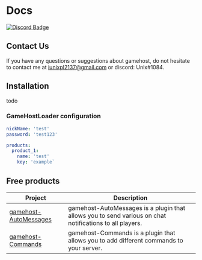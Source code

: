 # Docs

[![Discord Badge](https://discordapp.com/api/guilds/757105576370241626/widget.png)](https://discord.gg/rGPqAhFW5B)

## Contact Us
If you have any questions or suggestions about gamehost, do not hesitate to contact me at iunixpl2137@gmail.com or discord: Unix#1084. 

## Installation
todo

### GameHostLoader configuration
```yaml
nickName: 'test'
password: 'test123'

products:
  product_1:
    name: 'test'
    key: 'example`
```

## Free products

Project | Description
--- | ---
[gamehost-AutoMessages](https://github.com/gamehost-club/Docs/tree/main/products/gamehost-AutoMessages) | gamehost-AutoMessages is a plugin that allows you to send various on chat notifications to all players.
[gamehost-Commands](https://github.com/gamehost-club/Docs/tree/main/products/gamehost-Commands) | gamehost-Commands is a plugin that allows you to add different commands to your server.
